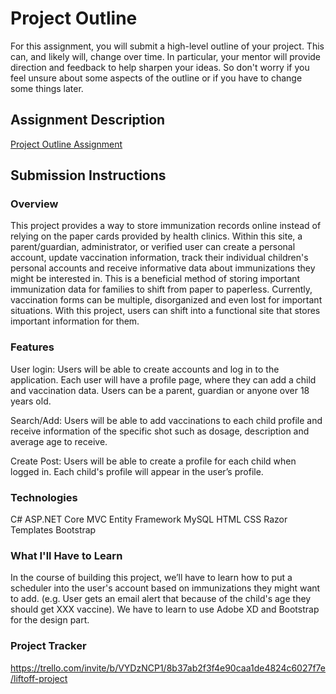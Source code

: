 # Project Outline
For this assignment, you will submit a high-level outline of your project. This can, and likely will, change over time. In particular, your mentor will provide direction and feedback to help sharpen your ideas. So don't worry if you feel unsure about some aspects of the outline or if you have to change some things later.

## Assignment Description
[Project Outline Assignment](https://education.launchcode.org/liftoff/modules/assignments/project-outline)

## Submission Instructions

### Overview
This project provides a way to store immunization records online instead of relying on the paper cards provided by health clinics. Within this site, a parent/guardian, administrator, or verified user can create a personal account, update vaccination information, track their individual children's personal accounts and receive informative data about immunizations they might be interested in. 
This is a beneficial method of storing important immunization data for families to shift from paper to paperless. Currently, vaccination forms can be multiple, disorganized and even lost for important situations. With this project, users can shift into a functional site that stores important information for them.

### Features
User login: Users will be able to create accounts and log in to the application. Each user will have a profile page, where they can add a child and vaccination data. Users can be a parent, guardian or anyone over 18 years old. 

Search/Add: Users will be able to add vaccinations to each child profile and receive information of the specific shot such as dosage, description and average age to receive.

Create Post: Users will be able to create a profile for each child when logged in. Each child's profile will appear in the user’s profile.

### Technologies
C#
ASP.NET Core MVC
Entity Framework
MySQL
HTML
CSS
Razor Templates
Bootstrap

### What I'll Have to Learn
In the course of building this project, we’ll have to learn how to put a scheduler into the user's account based on immunizations they might want to add. (e.g. User gets an email alert that because of the child's age they should get XXX vaccine). We have to learn to use Adobe XD and Bootstrap for the design part.

### Project Tracker
https://trello.com/invite/b/VYDzNCP1/8b37ab2f3f4e90caa1de4824c6027f7e/liftoff-project


